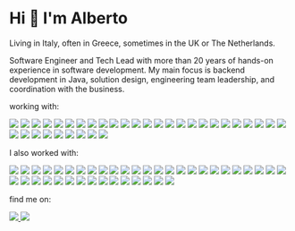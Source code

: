 <h1>Hi 👋 I'm Alberto</h1>

<p>Living in Italy, often in Greece, sometimes in the UK or The Netherlands.</p>

<p>Software Engineer and Tech Lead with more than 20 years of hands-on experience in software development. My main focus is backend development in Java, solution design, engineering team leadership, and coordination with the business.<p>

<!--
  https://shields.io/
  https://simpleicons.org/
-->

working with:
<p>
  <img src="https://img.shields.io/badge/java-%23007396.svg?&style=for-the-badge&logo=openjdk&logoColor=white"/>
  <img src="https://img.shields.io/badge/python-%233776AB.svg?&style=for-the-badge&logo=python&logoColor=white"/>
  
  <img src="https://img.shields.io/badge/spring-%236DB33F.svg?&style=for-the-badge&logo=spring&logoColor=white"/>
  <img src="https://img.shields.io/badge/springboot-%236DB33F.svg?&style=for-the-badge&logo=springboot&logoColor=white"/>
  <img src="https://img.shields.io/badge/lombok-%23FF0000.svg?&style=for-the-badge&logo=openjdk&logoColor=black"/>
  <img src="https://img.shields.io/badge/llamaindex-%231E2129.svg?&style=for-the-badge&logo=python&logoColor=white"/>
  <img src="https://img.shields.io/badge/streamlit-%23FF4B4B.svg?&style=for-the-badge&logo=streamlit&logoColor=white"/>
  
  <img src="https://img.shields.io/badge/postgresql-%23336791.svg?&style=for-the-badge&logo=postgresql&logoColor=white"/>
  <img src="https://img.shields.io/badge/kafka-%23231F20.svg?&style=for-the-badge&logo=apachekafka&logoColor=white"/>
  <img src="https://img.shields.io/badge/netlify-%23139CAB.svg?&style=for-the-badge&logo=netlify&logoColor=white"/>
  <img src="https://img.shields.io/badge/aws-%23FF9900.svg?&style=for-the-badge&logo=amazon&logoColor=white"/>
  <img src="https://img.shields.io/badge/docker-%23007bff.svg?&style=for-the-badge&logo=docker&logoColor=white"/>
  <img src="https://img.shields.io/badge/kubernetes-%23007bff.svg?&style=for-the-badge&logo=kubernetes&logoColor=white"/>
  <img src="https://img.shields.io/badge/k9s-%23000000.svg?&style=for-the-badge&logo=kubernetes&logoColor=white"/>
  <img src="https://img.shields.io/badge/github-%23000000.svg?&style=for-the-badge&logo=github&logoColor=white"/>
  <img src="https://img.shields.io/badge/intellijidea-%23000000.svg?&style=for-the-badge&logo=intellijidea&logoColor=white"/>
  <img src="https://img.shields.io/badge/pycharm-%23000000.svg?&style=for-the-badge&logo=pycharm&logoColor=white"/>
  <img src="https://img.shields.io/badge/vim-%23019733.svg?&style=for-the-badge&logo=vim&logoColor=white"/>
  <img src="https://img.shields.io/badge/sonarqube-%234E9BCD.svg?&style=for-the-badge&logo=sonarqube&logoColor=white"/>
  <img src="https://img.shields.io/badge/newrelic-%231CE783.svg?&style=for-the-badge&logo=newrelic&logoColor=white"/>
  <img src="https://img.shields.io/badge/jira-%230052CC.svg?&style=for-the-badge&logo=jira&logoColor=white"/>
  <img src="https://img.shields.io/badge/bitbucket-%230052CC.svg?&style=for-the-badge&logo=bitbucket&logoColor=white"/>
  <img src="https://img.shields.io/badge/confluence-%230052CC.svg?&style=for-the-badge&logo=confluence&logoColor=white"/>
  <img src="https://img.shields.io/badge/obsidian-%237C3AED.svg?&style=for-the-badge&logo=obsidian&logoColor=white"/>
  <img src="https://img.shields.io/badge/gradle-%2302303A.svg?&style=for-the-badge&logo=gradle&logoColor=white"/>
  <img src="https://img.shields.io/badge/slack-%234A154B.svg?&style=for-the-badge&logo=slack&logoColor=white"/>
  <img src="https://img.shields.io/badge/jenkins-%23DC3545.svg?&style=for-the-badge&logo=jenkins&logoColor=white"/>
  <img src="https://img.shields.io/badge/git-%23F05032.svg?&style=for-the-badge&logo=git&logoColor=white"/>
  <img src="https://img.shields.io/badge/snyk-%234C4A73.svg?&style=for-the-badge&logo=snyk&logoColor=white"/>
  <img src="https://img.shields.io/badge/opentelemetry-%23000000.svg?&style=for-the-badge&logo=opentelemetry&logoColor=white"/>
  <img src="https://img.shields.io/badge/ollama-%23000000.svg?&style=for-the-badge&logo=ollama&logoColor=white"/>
  <img src="https://img.shields.io/badge/mistral_ai-%23FE0008.svg?&style=for-the-badge&logo=ollama&logoColor=white"/>
  <img src="https://img.shields.io/badge/llama-%230668E1.svg?&style=for-the-badge&logo=ollama&logoColor=white"/>
  <img src="https://img.shields.io/badge/chroma_db-%23020817.svg?&style=for-the-badge&logo=ollama&logoColor=white"/>
</p>

I also worked with:
<p>
  <img src="https://img.shields.io/badge/c-%23A8B9CC.svg?&style=for-the-badge&logo=c&logoColor=black"/>
  <img src="https://img.shields.io/badge/c++-%2300599C.svg?&style=for-the-badge&logo=cplusplus&logoColor=white"/>
  <img src="https://img.shields.io/badge/typescript-%233178C6.svg?&style=for-the-badge&logo=typescript&logoColor=white"/>
  <img src="https://img.shields.io/badge/javascript-%23F7DF1E.svg?&style=for-the-badge&logo=javascript&logoColor=black"/>
  <img src="https://img.shields.io/badge/scala-%23DC322F.svg?&style=for-the-badge&logo=scala&logoColor=white"/>
  <img src="https://img.shields.io/badge/kotlin-%237F52FF.svg?&style=for-the-badge&logo=kotlin&logoColor=white"/>
  
  <img src="https://img.shields.io/badge/struts-%2317233b.svg?&style=for-the-badge&logo=apache&logoColor=white"/>
  <img src="https://img.shields.io/badge/react-%2361DAFB.svg?&style=for-the-badge&logo=react&logoColor=black"/>
  <img src="https://img.shields.io/badge/react_native-%2361DAFB.svg?&style=for-the-badge&logo=react&logoColor=black"/>
  <img src="https://img.shields.io/badge/angular-%230F0F11.svg?&style=for-the-badge&logo=angular&logoColor=white"/>
  <img src="https://img.shields.io/badge/spring_mvc-%236DB33F.svg?&style=for-the-badge&logo=spring&logoColor=white"/>
  <img src="https://img.shields.io/badge/spring_data-%236DB33F.svg?&style=for-the-badge&logo=spring&logoColor=white"/>
  <img src="https://img.shields.io/badge/spring_cloud-%236DB33F.svg?&style=for-the-badge&logo=spring&logoColor=white"/>
  <img src="https://img.shields.io/badge/spring_integration-%236DB33F.svg?&style=for-the-badge&logo=spring&logoColor=white"/>
  <img src="https://img.shields.io/badge/jquery-%230769AD.svg?&style=for-the-badge&logo=jquery&logoColor=white"/>
  <img src="https://img.shields.io/badge/camel-%23E97826.svg?&style=for-the-badge&logo=apache&logoColor=white"/>
  <img src="https://img.shields.io/badge/wicket-%23FF9925.svg?&style=for-the-badge&logo=apache&logoColor=white"/>
    
  <img src="https://img.shields.io/badge/tomcat-%23F8DC75.svg?&style=for-the-badge&logo=apachetomcat&logoColor=black"/>
  <img src="https://img.shields.io/badge/weblogic-%23F80000.svg?&style=for-the-badge&logo=openjdk&logoColor=black"/>
  <img src="https://img.shields.io/badge/jboss-%23F80000.svg?&style=for-the-badge&logo=openjdk&logoColor=black"/>
  <img src="https://img.shields.io/badge/alfresco-%23006334.svg?&style=for-the-badge&logo=openjdk&logoColor=black"/>
  <img src="https://img.shields.io/badge/liferay-%230363CF.svg?&style=for-the-badge&logo=openjdk&logoColor=black"/>
  <img src="https://img.shields.io/badge/rabbitmq-%23FF6600.svg?&style=for-the-badge&logo=rabbitmq&logoColor=white"/>
  <img src="https://img.shields.io/badge/mysql-%234479A1.svg?&style=for-the-badge&logo=mysql&logoColor=white"/>
  <img src="https://img.shields.io/badge/oracle_db-%23F80000.svg?&style=for-the-badge&logoColor=white"/>
  <img src="https://img.shields.io/badge/grafana-%23F46800.svg?&style=for-the-badge&logo=grafana&logoColor=white"/>
  <img src="https://img.shields.io/badge/prometheus-%23E6522C.svg?&style=for-the-badge&logo=prometheus&logoColor=white"/>
  <img src="https://img.shields.io/badge/gnubash-%234EAA25.svg?&style=for-the-badge&logo=gnubash&logoColor=white"/>
  <img src="https://img.shields.io/badge/visualstudiocode-%23007ACC.svg?&style=for-the-badge&logo=visualstudiocode&logoColor=white"/>
  <img src="https://img.shields.io/badge/maven-%23C71A36.svg?&style=for-the-badge&logo=apachemaven&logoColor=white"/>
  <img src="https://img.shields.io/badge/hazelcast-%23C6FF3A.svg?&style=for-the-badge&logo=openjdk&logoColor=black"/>
  <img src="https://img.shields.io/badge/ant-%23A82C7C.svg?&style=for-the-badge&logo=apache&logoColor=white"/>
  <img src="https://img.shields.io/badge/subversion-%23819DCA.svg?&style=for-the-badge&logo=apache&logoColor=white"/>
  <img src="https://img.shields.io/badge/clearcase-%231D87A3.svg?&style=for-the-badge&logoColor=white"/>
  <img src="https://img.shields.io/badge/websphere-%23705F9D.svg?&style=for-the-badge&logoColor=white"/>
  <img src="https://img.shields.io/badge/activemq-%2378932C.svg?&style=for-the-badge&logo=apache&logoColor=white"/>
  <img src="https://img.shields.io/badge/tamino_db-%230899CC.svg?&style=for-the-badge&logoColor=white"/>
  <img src="https://img.shields.io/badge/marklogic_db-%2382E93D.svg?&style=for-the-badge&logoColor=white"/>
  <img src="https://img.shields.io/badge/openshift-%23EE0000.svg?&style=for-the-badge&logo=redhatopenshift&logoColor=white"/>
  <img src="https://img.shields.io/badge/archimate-%232167D1.svg?&style=for-the-badge&logoColor=white"/>
</p>
  
find me on:  
<p>
  <a href="https://www.linkedin.com/in/albertorossotto/">
    <img src="https://img.shields.io/badge/linkedin%20-%230A66C2.svg?&style=for-the-badge&logo=linkedin&logoColor=white"/>
  </a>
  <a href="https://blog.rossotto.net">
    <img src="https://img.shields.io/badge/blog%20-%23DC3545.svg?&style=for-the-badge&logo=blogger&logoColor=white"/>
  </a>
</p>
